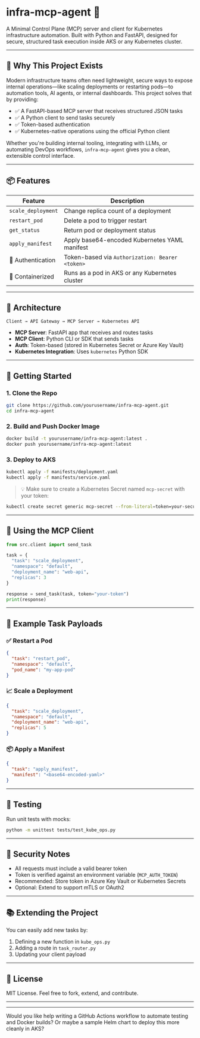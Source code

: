 # infra-mcp-agent 🚀  
A Minimal Control Plane (MCP) server and client for Kubernetes infrastructure automation. Built with Python and FastAPI, designed for secure, structured task execution inside AKS or any Kubernetes cluster.

---

## 🧠 Why This Project Exists

Modern infrastructure teams often need lightweight, secure ways to expose internal operations—like scaling deployments or restarting pods—to automation tools, AI agents, or internal dashboards. This project solves that by providing:

- ✅ A FastAPI-based MCP server that receives structured JSON tasks
- ✅ A Python client to send tasks securely
- ✅ Token-based authentication
- ✅ Kubernetes-native operations using the official Python client

Whether you're building internal tooling, integrating with LLMs, or automating DevOps workflows, `infra-mcp-agent` gives you a clean, extensible control interface.

---

## 📦 Features

| Feature               | Description                                  |
|-----------------------|----------------------------------------------|
| `scale_deployment`    | Change replica count of a deployment         |
| `restart_pod`         | Delete a pod to trigger restart              |
| `get_status`          | Return pod or deployment status              |
| `apply_manifest`      | Apply base64-encoded Kubernetes YAML manifest |
| 🔐 Authentication     | Token-based via `Authorization: Bearer <token>` |
| 🐳 Containerized       | Runs as a pod in AKS or any Kubernetes cluster |

---

## 🧱 Architecture

```
Client → API Gateway → MCP Server → Kubernetes API
```

- **MCP Server**: FastAPI app that receives and routes tasks
- **MCP Client**: Python CLI or SDK that sends tasks
- **Auth**: Token-based (stored in Kubernetes Secret or Azure Key Vault)
- **Kubernetes Integration**: Uses `kubernetes` Python SDK

---

## 🚀 Getting Started

### 1. Clone the Repo
```bash
git clone https://github.com/yourusername/infra-mcp-agent.git
cd infra-mcp-agent
```

### 2. Build and Push Docker Image
```bash
docker build -t yourusername/infra-mcp-agent:latest .
docker push yourusername/infra-mcp-agent:latest
```

### 3. Deploy to AKS
```bash
kubectl apply -f manifests/deployment.yaml
kubectl apply -f manifests/service.yaml
```

> 💡 Make sure to create a Kubernetes Secret named `mcp-secret` with your token:
```bash
kubectl create secret generic mcp-secret --from-literal=token=your-secure-token
```

---

## 🧪 Using the MCP Client

```python
from src.client import send_task

task = {
  "task": "scale_deployment",
  "namespace": "default",
  "deployment_name": "web-api",
  "replicas": 3
}

response = send_task(task, token="your-token")
print(response)
```

---

## 🔧 Example Task Payloads

### ✅ Restart a Pod
```json
{
  "task": "restart_pod",
  "namespace": "default",
  "pod_name": "my-app-pod"
}
```

### 📈 Scale a Deployment
```json
{
  "task": "scale_deployment",
  "namespace": "default",
  "deployment_name": "web-api",
  "replicas": 5
}
```

### 📦 Apply a Manifest
```json
{
  "task": "apply_manifest",
  "manifest": "<base64-encoded-yaml>"
}
```

---

## 🧪 Testing

Run unit tests with mocks:
```bash
python -m unittest tests/test_kube_ops.py
```

---

## 🔐 Security Notes

- All requests must include a valid bearer token
- Token is verified against an environment variable (`MCP_AUTH_TOKEN`)
- Recommended: Store token in Azure Key Vault or Kubernetes Secrets
- Optional: Extend to support mTLS or OAuth2

---

## 📚 Extending the Project

You can easily add new tasks by:
1. Defining a new function in `kube_ops.py`
2. Adding a route in `task_router.py`
3. Updating your client payload

---

## 📄 License

MIT License. Feel free to fork, extend, and contribute.

---


---

Would you like help writing a GitHub Actions workflow to automate testing and Docker builds? Or maybe a sample Helm chart to deploy this more cleanly in AKS?
